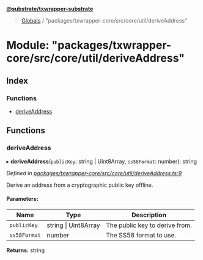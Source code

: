 **[@substrate/txwrapper-substrate](../README.md)**

> [Globals](../globals.md) / "packages/txwrapper-core/src/core/util/deriveAddress"

# Module: "packages/txwrapper-core/src/core/util/deriveAddress"

## Index

### Functions

* [deriveAddress](_packages_txwrapper_core_src_core_util_deriveaddress_.md#deriveaddress)

## Functions

### deriveAddress

▸ **deriveAddress**(`publicKey`: string \| Uint8Array, `ss58Format`: number): string

*Defined in [packages/txwrapper-core/src/core/util/deriveAddress.ts:9](https://github.com/paritytech/txwrapper-core/blob/32a3349/packages/txwrapper-core/src/core/util/deriveAddress.ts#L9)*

Derive an address from a cryptographic public key offline.

#### Parameters:

Name | Type | Description |
------ | ------ | ------ |
`publicKey` | string \| Uint8Array | The public key to derive from. |
`ss58Format` | number | The SS58 format to use.  |

**Returns:** string
